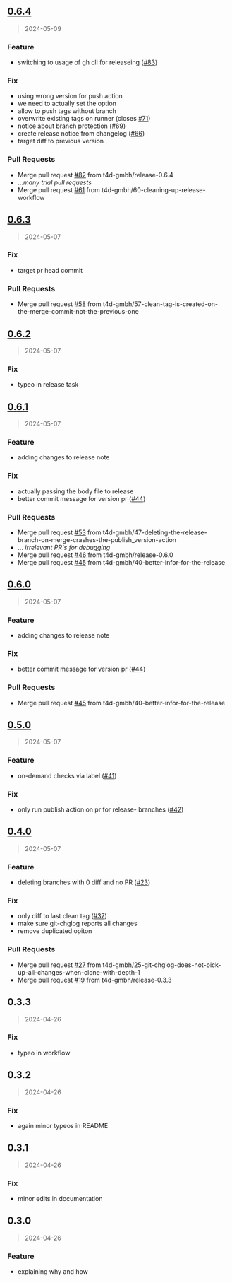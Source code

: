 
<a name="0.6.4"></a>
## [0.6.4](https://github.com/t4d-gmbh/stubbed_versioning/compare/0.6.3...0.6.4)

> 2024-05-09

### Feature

* switching to usage of gh cli for releaseing ([#83](https://github.com/t4d-gmbh/stubbed_versioning/issues/83))

### Fix

* using wrong version for push action
* we need to actually set the option
* allow to push tags without branch
* overwrite existing tags on runner (closes [#71](https://github.com/t4d-gmbh/stubbed_versioning/issues/71))
* notice about branch protection ([#69](https://github.com/t4d-gmbh/stubbed_versioning/issues/69))
* create release notice from changelog ([#66](https://github.com/t4d-gmbh/stubbed_versioning/issues/66))
* target diff to previous version

### Pull Requests

* Merge pull request [#82](https://github.com/t4d-gmbh/stubbed_versioning/issues/82) from t4d-gmbh/release-0.6.4
* ..._many trial pull requests_
* Merge pull request [#61](https://github.com/t4d-gmbh/stubbed_versioning/issues/61) from t4d-gmbh/60-cleaning-up-release-workflow


<a name="0.6.3"></a>
## [0.6.3](https://github.com/t4d-gmbh/stubbed_versioning/compare/0.6.2...0.6.3)

> 2024-05-07

### Fix

* target pr head commit

### Pull Requests

* Merge pull request [#58](https://github.com/t4d-gmbh/stubbed_versioning/issues/58) from t4d-gmbh/57-clean-tag-is-created-on-the-merge-commit-not-the-previous-one


<a name="0.6.2"></a>
## [0.6.2](https://github.com/t4d-gmbh/stubbed_versioning/compare/0.6.1...0.6.2)

> 2024-05-07

### Fix

* typeo in release task


<a name="0.6.1"></a>
## [0.6.1](https://github.com/t4d-gmbh/stubbed_versioning/compare/0.5.0...0.6.1)

> 2024-05-07

### Feature

* adding changes to release note

### Fix

* actually passing the body file to release
* better commit message for version pr ([#44](https://github.com/t4d-gmbh/stubbed_versioning/issues/44))

### Pull Requests

* Merge pull request [#53](https://github.com/t4d-gmbh/stubbed_versioning/issues/53) from t4d-gmbh/47-deleting-the-release-branch-on-merge-crashes-the-publish_version-action
* ... _irrelevant PR's for debugging_
* Merge pull request [#46](https://github.com/t4d-gmbh/stubbed_versioning/issues/46) from t4d-gmbh/release-0.6.0
* Merge pull request [#45](https://github.com/t4d-gmbh/stubbed_versioning/issues/45) from t4d-gmbh/40-better-infor-for-the-release


<a name="0.6.0"></a>
## [0.6.0](https://github.com/t4d-gmbh/stubbed_versioning/compare/0.5.0...0.6.0)

> 2024-05-07

### Feature

* adding changes to release note

### Fix

* better commit message for version pr ([#44](https://github.com/t4d-gmbh/stubbed_versioning/issues/44))

### Pull Requests

* Merge pull request [#45](https://github.com/t4d-gmbh/stubbed_versioning/issues/45) from t4d-gmbh/40-better-infor-for-the-release


<a name="0.5.0"></a>
## [0.5.0](https://github.com/t4d-gmbh/stubbed_versioning/compare/0.4.0...0.5.0)

> 2024-05-07

### Feature

* on-demand checks via label ([#41](https://github.com/t4d-gmbh/stubbed_versioning/issues/41))

### Fix

* only run publish action on pr for release- branches ([#42](https://github.com/t4d-gmbh/stubbed_versioning/issues/42))


<a name="0.4.0"></a>
## [0.4.0](https://github.com/t4d-gmbh/stubbed_versioning/compare/0.3.3...0.4.0)

> 2024-05-07

### Feature

* deleting branches with 0 diff and no PR ([#23](https://github.com/t4d-gmbh/stubbed_versioning/issues/23))

### Fix

* only diff to last clean tag ([#37](https://github.com/t4d-gmbh/stubbed_versioning/issues/37))
* make sure git-chglog reports all changes
* remove duplicated opiton

### Pull Requests

* Merge pull request [#27](https://github.com/t4d-gmbh/stubbed_versioning/issues/27) from t4d-gmbh/25-git-chglog-does-not-pick-up-all-changes-when-clone-with-depth-1
* Merge pull request [#19](https://github.com/t4d-gmbh/stubbed_versioning/issues/19) from t4d-gmbh/release-0.3.3


<a name="0.3.3"></a>
## 0.3.3

> 2024-04-26

### Fix

* typeo in workflow


<a name="0.3.2"></a>
## 0.3.2

> 2024-04-26

### Fix

* again minor typeos in README


<a name="0.3.1"></a>
## 0.3.1

> 2024-04-26

### Fix

* minor edits in documentation


<a name="0.3.0"></a>
## 0.3.0

> 2024-04-26

### Feature

* explaining why and how

